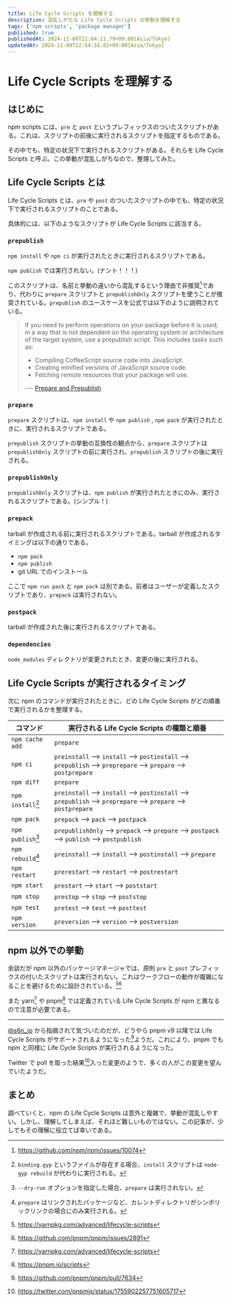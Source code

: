 ```yaml
---
title: Life Cycle Scripts を理解する
description: 混乱しがちな Life Cycle Scripts の挙動を理解する
tags: ['npm scripts', 'package manager']
published: true
publishedAt: 2024-11-08T21:04:11.79+09:00[Asia/Tokyo]
updatedAt: 2024-11-09T22:54:16.82+09:00[Asia/Tokyo]
---
```


# Life Cycle Scripts を理解する

## はじめに

npm scripts には、`pre` と `post` というプレフィックスのついたスクリプトがある。これは、スクリプトの前後に実行されるスクリプトを指定するものである。

その中でも、特定の状況下で実行されるスクリプトがある。それらを Life Cycle Scripts と呼ぶ。この挙動が混乱しがちなので、整理してみた。

## Life Cycle Scripts とは

Life Cycle Scripts とは、`pre` や `post` のついたスクリプトの中でも、特定の状況下で実行されるスクリプトのことである。

具体的には、以下のようなスクリプトが Life Cycle Scripts に該当する。

### `prepublish`

`npm install` や `npm ci` が実行されたときに実行されるスクリプトである。

`npm publish` では実行されない。(ナント！！！)

このスクリプトは、名前と挙動の違いから混乱するという理由で非推奨[^1]であり、代わりに `prepare` スクリプトと `prepublishOnly` スクリプトを使うことが推奨されている。`prepublish` のユースケースを公式では以下のように説明されている。

> If you need to perform operations on your package before it is used, in a way that is not dependent on the operating system or architecture of the target system, use a prepublish script. This includes tasks such as:
>
> - Compiling CoffeeScript source code into JavaScript.
> - Creating minified versions of JavaScript source code.
> - Fetching remote resources that your package will use.
>
> --- [Prepare and Prepublish](https://docs.npmjs.com/cli/v9/using-npm/scripts#prepare-and-prepublish)

[^1]: https://github.com/npm/npm/issues/10074

### `prepare`

`prepare` スクリプトは、`npm install` や `npm publish` , `npm pack` が実行されたときに、実行されるスクリプトである。

`prepublish` スクリプトの挙動の互換性の観点から、`prepare` スクリプトは `prepublishOnly` スクリプトの前に実行され、`prepublish` スクリプトの後に実行される。

### `prepublishOnly`

`prepublishOnly` スクリプトは、`npm publish` が実行されたときにのみ、実行されるスクリプトである。(シンプル！)

### `prepack`

tarball が作成される前に実行されるスクリプトである。tarball が作成されるタイミングは以下の通りである。

- `npm pack`
- `npm publish`
- git URL でのインストール

ここで `npm run pack` と `npm pack` は別である。前者はユーザーが定義したスクリプトであり、`prepack` は実行されない。

### `postpack`

tarball が作成された後に実行されるスクリプトである。

### `dependencies`

`node_modules` ディレクトリが変更されたとき、変更の後に実行される。

## Life Cycle Scripts が実行されるタイミング

次に npm のコマンドが実行されたときに、どの Life Cycle Scripts がどの順番で実行されるかを整理する。

| コマンド          | 実行される Life Cycle Scripts の種類と順番                                                                     |
| ----------------- | -------------------------------------------------------------------------------------------------------------- |
| `npm cache add`   | `prepare`                                                                                                      |
| `npm ci`          | `preinstall` --> `install` --> `postinstall` --> `prepublish` --> `preprepare` --> `prepare` --> `postprepare` |
| `npm diff`        | `prepare`                                                                                                      |
| `npm install`[^2] | `preinstall` --> `install` --> `postinstall` --> `prepublish` --> `preprepare` --> `prepare` --> `postprepare` |
| `npm pack`        | `prepack` --> `pack` --> `postpack`                                                                            |
| `npm publish`[^3] | `prepublishOnly` --> `prepack` --> `prepare` --> `postpack` --> `publish` --> `postpublish`                    |
| `npm rebuild`[^4] | `preinstall` --> `install` --> `postinstall` --> `prepare`                                                     |
| `npm restart`     | `prerestart` --> `restart` --> `postrestart`                                                                   |
| `npm start`       | `prestart` --> `start` --> `poststart`                                                                         |
| `npm stop`        | `prestop` --> `stop` --> `poststop`                                                                            |
| `npm test`        | `pretest` --> `test` --> `posttest`                                                                            |
| `npm version`     | `preversion` --> `version` --> `postversion`                                                                   |

[^2]: `binding.gyp` というファイルが存在する場合、`install` スクリプトは `node-gyp rebuild` が代わりに実行される。

[^3]: `--dry-run` オプションを指定した場合、`prepare` は実行されない。

[^4]: `prepare` はリンクされたパッケージなど、カレントディレクトリがシンボリックリンクの場合にのみ実行される。

## npm 以外での挙動

余談だが npm 以外のパッケージマネージャでは、原則 `pre` と `post` プレフィックスの付いたスクリプトは実行されない。これはワークフローの動作が複雑になることを避けるために設計されている。[^5][^6]

また yarn[^5] や pnpm[^7] では定義されている Life Cycle Scripts が npm と異なるので注意が必要である。

---

[@s6n_jp](https://twitter.com/s6n_jp) から指摘されて気づいたのだが、どうやら pnpm v9 以降では Life Cycle Scripts がサポートされるようになった[^8]ようだ。これにより、pnpm でも npm と同様に Life Cycle Scripts が実行されるようになった。

Twitter で poll を取った結果[^9]入った変更のようで、多くの人がこの変更を望んでいたようだ。

[^5]: https://yarnpkg.com/advanced/lifecycle-scripts

[^6]: https://github.com/pnpm/pnpm/issues/2891

[^7]: https://pnpm.io/scripts

[^8]: https://github.com/pnpm/pnpm/pull/7634

[^9]: https://twitter.com/pnpmjs/status/1755902257751605717

## まとめ

調べていくと、npm の Life Cycle Scripts は意外と複雑で、挙動が混乱しやすい。しかし、理解してしまえば、それほど難しいものではない。この記事が、少しでもその理解に役立てば幸いである。

